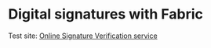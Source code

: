 # Digital signatures with Fabric

Test site:
[Online Signature Verification service](https://8gwifi.org/rsasignverifyfunctions.jsp)
